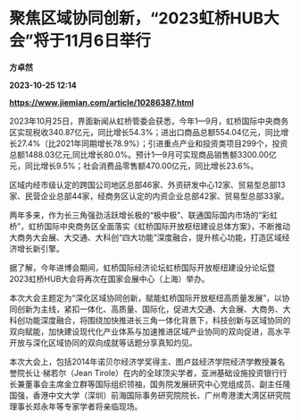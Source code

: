 # 聚焦区域协同创新，“2023虹桥HUB大会”将于11月6日举行
**方卓然**

**2023-10-25 12:14**

**https://www.jiemian.com/article/10286387.html**

2023年10月25日，界面新闻从虹桥管委会获悉，今年1—9月，虹桥国际中央商务区实现税收340.87亿元，同比增长54.3%；进出口商品总额554.04亿元，同比增长27.4%（比2021年同期增长78.9%）；引进重点产业和投资类项目299个，投资总额1488.03亿元,同比增长80.0%。预计1—9月可实现商品销售额3300.00亿元，同比增长9.5%；社会消费品零售额470.00亿元，同比增长23.6%。

区域内经市级认定的跨国公司地区总部46家、外资研发中心12家、贸易型总部13家、民营企业总部44家，经商务区认定的内资企业总部42家、贸易型总部33家。

两年多来，作为长三角强劲活跃增长极的“极中极”、联通国际国内市场的“彩虹桥”，虹桥国际中央商务区全面落实《虹桥国际开放枢纽建设总体方案》，不断推动大商务大会展、大交通、大科创“四大功能”深度融合，提升核心功能，打造区域经济增长新引擎。

据了解，今年进博会期间，虹桥国际经济论坛虹桥国际开放枢纽建设分论坛暨2023虹桥HUB大会将再次在国家会展中心（上海）举办。

本次大会主题定为“深化区域协同创新，赋能虹桥国际开放枢纽高质量发展”，以协同创新为主线，紧扣一体化、高质量、国际化，促进大交通、大会展、大商务、大科创功能深度融合，将围绕加快推进长三角一体化背景下，科技创新与区域协同的双向赋能，加快建设现代化产业体系与加速推进区域产业协同的双向促进，高水平开放与深化区域协同的双向成就等话题分享真知灼见。

本次大会上，包括2014年诺贝尔经济学奖得主、图卢兹经济学院经济学教授兼名誉院长让·梯若尔（Jean Tirole）在内的全球顶尖学者，亚洲基础设施投资银行行长兼董事会主席金立群等国际组织领袖，国务院发展研究中心党组成员、副主任隆国强，香港中文大学（深圳）前海国际事务研究院院长、广州粤港澳大湾区研究院理事长郑永年等专家学者将亲临现场。